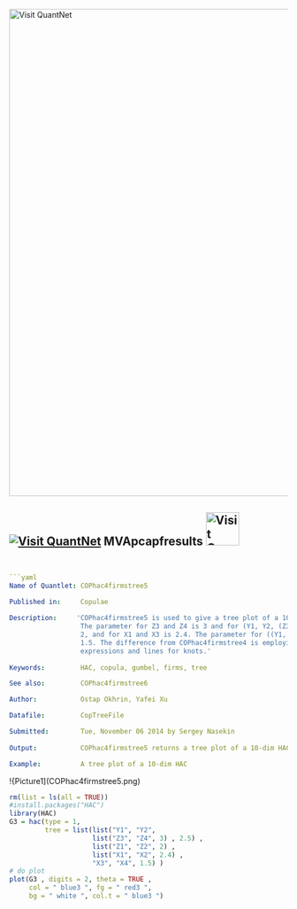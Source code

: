 
[<img src="https://github.com/QuantLet/Styleguide-and-FAQ/blob/master/pictures/banner.png" width="880" alt="Visit QuantNet">](http://quantlet.de/index.php?p=info)

## [<img src="https://github.com/QuantLet/Styleguide-and-Validation-procedure/blob/master/pictures/qloqo.png" alt="Visit QuantNet">](http://quantlet.de/) **MVApcapfresults** [<img src="https://github.com/QuantLet/Styleguide-and-Validation-procedure/blob/master/pictures/QN2.png" width="60" alt="Visit QuantNet 2.0">](http://quantlet.de/d3/ia)

```yaml


```yaml
Name of Quantlet: COPhac4firmstree5
 
Published in:     Copulae

Description:     'COPhac4firmstree5 is used to give a tree plot of a 10-dim HAC, where the Gumbel generator is used.
                  The parameter for Z3 and Z4 is 3 and for (Y1, Y2, (Z3, Z4)) is 2.5. The parameter for Z1 and Z2 is
                  2, and for X1 and X3 is 2.4. The parameter for ((Y1, Y2, (Z3, Z4)), (Z1, Z2), (X1, X2), X3, X4) is
                  1.5. The difference from COPhac4firmstree4 is employing colours, red for frames and blue for 
                  expressions and lines for knots.'
  
Keywords:         HAC, copula, gumbel, firms, tree

See also:         COPhac4firmstree6

Author:           Ostap Okhrin, Yafei Xu

Datafile:         CopTreeFile

Submitted:        Tue, November 06 2014 by Sergey Nasekin
     
Output:           COPhac4firmstree5 returns a tree plot of a 10-dim HAC

Example:          A tree plot of a 10-dim HAC


```

!{Picture1](COPhac4firmstree5.png)

```r
rm(list = ls(all = TRUE))
#install.packages("HAC")
library(HAC)
G3 = hac(type = 1,
         tree = list(list("Y1", "Y2",
                     list("Z3", "Z4", 3) , 2.5) ,
                     list("Z1", "Z2", 2) ,
                     list("X1", "X2", 2.4) ,
                     "X3", "X4", 1.5) )
# do plot
plot(G3 , digits = 2, theta = TRUE ,
     col = " blue3 ", fg = " red3 ",
     bg = " white ", col.t = " blue3 ")
```
